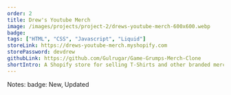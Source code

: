 ```yaml
---
order: 2
title: Drew's Youtube Merch
image: /images/projects/project-2/drews-youtube-merch-600x600.webp
badge:
tags: ["HTML", "CSS", "Javascript", "Liquid"]
storeLink: https://drews-youtube-merch.myshopify.com
storePassword: devdrew
githubLink: https://github.com/Gulrugar/Game-Grumps-Merch-Clone
shortIntro: A Shopify store for selling T-Shirts and other branded merchandise
---
```


Notes:
badge: New, Updated
